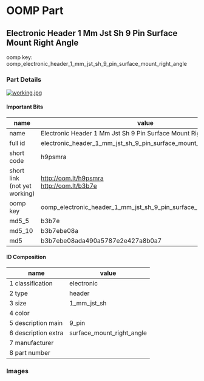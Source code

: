 # OOMP Part  
## Electronic Header 1 Mm Jst Sh 9 Pin Surface Mount Right Angle  
  
oomp key: oomp_electronic_header_1_mm_jst_sh_9_pin_surface_mount_right_angle  
  
### Part Details  
  
[![working.jpg](working_600.jpg)](working.jpg)  
  
#### Important Bits  
| name | value | 
| --- | --- | 
| name | Electronic Header 1 Mm Jst Sh 9 Pin Surface Mount Right Angle | 
| full id | electronic_header_1_mm_jst_sh_9_pin_surface_mount_right_angle | 
| short code | h9psmra | 
| short link<br>(not yet working) | http://oom.lt/h9psmra<br>http://oom.lt/b3b7e | 
| oomp key | oomp_electronic_header_1_mm_jst_sh_9_pin_surface_mount_right_angle | 
| md5_5 | b3b7e | 
| md5_10 | b3b7ebe08a | 
| md5 | b3b7ebe08ada490a5787e2e427a8b0a7 | 
#### ID Composition  
| name | value | 
| --- | --- | 
| 1 classification | electronic | 
| 2 type | header | 
| 3 size | 1_mm_jst_sh | 
| 4 color |  | 
| 5 description main | 9_pin | 
| 6 description extra | surface_mount_right_angle | 
| 7 manufacturer |  | 
| 8 part number |  | 
### Images  
